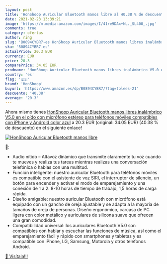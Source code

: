 ```yaml
---
layout: post
title: 'HonShoop Auricular Bluetooth manos libre al 40.38 % de descuento'
date: 2021-02-23 13:39:21
image: 'https://m.media-amazon.com/images/I/41re9DAx+hL._SL400_.jpg'
comments: true
category: ofertas
author: ring
slug: 'B0894CYBR7-es HonShoop Auricular Bluetooth manos libres inalámbrico V5.0...'
sku: 'B0894CYBR7-es'
actualPrice: 20.3 EUR
currency: EUR
price: 20.3
comparePrice: 34.05 EUR
prodname: 'HonShoop Auricular Bluetooth manos libres inalámbrico V5.0 en el oído con micrófono estéreo para teléfonos móviles compatibles con iPhone y Android  color azul'
country: 'es'
flag: '🇪🇸'
brand: 'HonShoop'
buyurl: 'https://www.amazon.es/dp/B0894CYBR7/?tag=tolees-21'
descuento: '40.38'
average: '20.3'
---
```


Ahora mismo tienes [HonShoop Auricular Bluetooth manos libres inalámbrico V5.0 en el oído con micrófono estéreo para teléfonos móviles compatibles con iPhone y Android  color azul](https://www.amazon.es/dp/B0894CYBR7/?tag=tolees-21) a 20.3 EUR (original: 34.05 EUR) (40.38 %  de descuento) en el siguiente enlace!

[![HonShoop Auricular Bluetooth manos libre](https://m.media-amazon.com/images/I/41re9DAx+hL._SL400_.jpg)](https://www.amazon.es/dp/B0894CYBR7/?tag=tolees-21)

🔎:

- Audio nítido – Altavoz dinámico que transmite claramente tu voz cuando te mueves y realiza tus tareas mientras realizas una conversación telefónica o hablas con una multitud.
- Función inteligente: nuestro auricular Bluetooth para teléfonos móviles es compatible con el asistente de voz SIRI, el interruptor de silencio, un botón para encender y activar el modo de emparejamiento y una conexión de 1 a 2. 8-10 horas de tiempo de trabajo, 1,5 horas de carga rápida.
- Diseño amigable: nuestro auricular Bluetooth con micrófono está equipado con un gancho de oreja ajustable y se adapta a la mayoría de tamaños de oreja de personas. Diseño ergonómico, carcasa de PC ligera con color metálico y auriculares de silicona suave que ofrecen una gran comodidad.
- Compatibilidad universal: los auriculares Bluetooth V5.0 son compatibles con hablar y escuchar las funciones de música, así como el emparejamiento fácil y rápido con smartphones y tabletas y es compatible con iPhone, LG, Samsung, Motorola y otros teléfonos Android.

[🛒 Visítala!!!](https://www.amazon.es/dp/B0894CYBR7/?tag=tolees-21)
